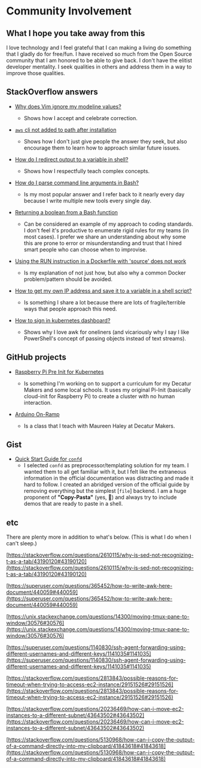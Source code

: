 # Community Involvement

## What I hope you take away from this

I love technology and I feel grateful that I can making a living do something that I gladly do for free/fun. I have received so much from the Open Source community that I am honored to be able to give back. I don't have the elitist developer mentality. I seek qualities in others and address them in a way to improve those qualities.

## StackOverflow answers

- [Why does Vim ignore my modeline values?](https://stackoverflow.com/posts/41994024/revisions#rev7c9c43d4-19b1-48b5-a1cf-d823d95ca840)
  - Shows how I accept and celebrate correction.

- [`aws` cli not added to path after installation](https://stackoverflow.com/questions/23332147/awscli-not-added-to-path-after-installation/42984351#42984351)
  - Shows how I don't just give people the answer they seek, but also encourage them to learn how to approach similar future issues.

- [How do I redirect output to a variable in shell?](https://stackoverflow.com/questions/2559076/how-do-i-redirect-output-to-a-variable-in-shell/15170225#15170225)
  - Shows how I respectfully teach complex concepts.

- [How do I parse command line arguments in Bash?](https://stackoverflow.com/questions/192249/how-do-i-parse-command-line-arguments-in-bash/14203146#14203146)
  - Is my most popular answer and I refer back to it nearly every day because I write multiple new tools every single day.

- [Returning a boolean from a Bash function](https://stackoverflow.com/questions/5431909/returning-a-boolean-from-a-bash-function/43840545#43840545)
  - Can be considered an example of my approach to coding standards. I don't feel it's productive to enumerate rigid rules for my teams (in most cases). I prefer we share an understanding about why some this are prone to error or misunderstanding and trust that I hired smart people who can choose when to improvise.

- [Using the RUN instruction in a Dockerfile with 'source' does not work](https://stackoverflow.com/questions/20635472/using-the-run-instruction-in-a-dockerfile-with-source-does-not-work/45087082#45087082)
  - Is my explanation of not just how, but also why a common Docker problem/pattern should be avoided.

- [How to get my own IP address and save it to a variable in a shell script?](https://unix.stackexchange.com/questions/8518/how-to-get-my-own-ip-address-and-save-it-to-a-variable-in-a-shell-script/402160#402160)
  - Is something I share a lot because there are lots of fragile/terrible ways that people approach this need.

- [How to sign in kubernetes dashboard?](https://stackoverflow.com/questions/46664104/how-to-sign-in-kubernetes-dashboard/47761914#47761914)
  - Shows why I love awk for oneliners (and vicariously why I say I like PowerShell's concept of passing objects instead of text streams).

## GitHub projects

- [Raspberry Pi Pre Init for Kubernetes](https://github.com/RichardBronosky/pi-init2/tree/kubernetes)
  - Is something I'm working on to support a curriculum for my Decatur Makers and some local schools. It uses my original Pi-Init (basically cloud-init for Raspberry Pi) to create a cluster with no human interaction.

- [Arduino On-Ramp](https://github.com/RichardBronosky/Arduino-On-Ramp-Class)
  - Is a class that I teach with Maureen Haley at Decatur Makers.

## Gist

- [Quick Start Guide for `confd`](https://gist.github.com/RichardBronosky/82dcea3f069667870b936d0391d12260#demo-script)
  - I selected `confd` as preprocessor/templating solution for my team. I wanted them to all get familiar with it, but I felt like the extraneous information in the official documentation was distracting and made it hard to follow. I created an abridged version of the official guide by removing everything but the simplest [`file`] backend. I am a huge proponent of **"Copy-Pasta"** (yes, 🍝) and always try to include demos that are ready to paste in a shell.

## etc

There are plenty more in addition to what's below. (This is what I do when I can't sleep.)

[https://stackoverflow.com/questions/2610115/why-is-sed-not-recognizing-t-as-a-tab/43190120#43190120](https://stackoverflow.com/questions/2610115/why-is-sed-not-recognizing-t-as-a-tab/43190120#43190120)

[https://superuser.com/questions/365452/how-to-write-awk-here-document/440059#440059](https://superuser.com/questions/365452/how-to-write-awk-here-document/440059#440059)

[https://unix.stackexchange.com/questions/14300/moving-tmux-pane-to-window/30576#30576](https://unix.stackexchange.com/questions/14300/moving-tmux-pane-to-window/30576#30576)

[https://superuser.com/questions/1140830/ssh-agent-forwarding-using-different-usernames-and-different-keys/1141035#1141035](https://superuser.com/questions/1140830/ssh-agent-forwarding-using-different-usernames-and-different-keys/1141035#1141035)

[https://stackoverflow.com/questions/2813843/possible-reasons-for-timeout-when-trying-to-access-ec2-instance/29151526#29151526](https://stackoverflow.com/questions/2813843/possible-reasons-for-timeout-when-trying-to-access-ec2-instance/29151526#29151526)

[https://stackoverflow.com/questions/20236469/how-can-i-move-ec2-instances-to-a-different-subnet/43643502#43643502](https://stackoverflow.com/questions/20236469/how-can-i-move-ec2-instances-to-a-different-subnet/43643502#43643502)

[https://stackoverflow.com/questions/5130968/how-can-i-copy-the-output-of-a-command-directly-into-my-clipboard/41843618#41843618](https://stackoverflow.com/questions/5130968/how-can-i-copy-the-output-of-a-command-directly-into-my-clipboard/41843618#41843618)
